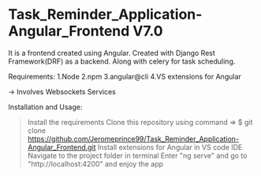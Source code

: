 # Task_Reminder_Application-Angular_Frontend V7.0

It is a frontend created using Angular. Created with Django Rest Framework(DRF) as a backend. Along with celery for task scheduling.

Requirements:
1.Node
2.npm
3.angular@cli
4.VS extensions for Angular

-> Involves Websockets Services

Installation and Usage:
 > Install the requirements
 > Clone this repository using command => $ git clone https://github.com/Jeromeprince99/Task_Reminder_Application-Angular_Frontend.git
 > Install extensions for Angular in VS code IDE
 > Navigate to the project folder in terminal
 > Enter "ng serve" and go to "http://localhost:4200" and enjoy the app
 
 

